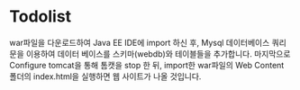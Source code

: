 # Todolist

war파일을 다운로드하여 Java EE IDE에 import 하신 후, Mysql 데이터베이스 쿼리 문을 이용하여 데이터 베이스를 스키마(webdb)와 테이블들을 추가합니다.
마지막으로 Configure tomcat을 통해 톰캣을 stop 한 뒤, import한 war파일의 Web Content 폴더의 index.html을 실행하면 웹 사이트가 나올 것입니다.
